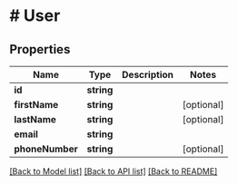 # # User

## Properties

Name | Type | Description | Notes
------------ | ------------- | ------------- | -------------
**id** | **string** |  |
**firstName** | **string** |  | [optional]
**lastName** | **string** |  | [optional]
**email** | **string** |  |
**phoneNumber** | **string** |  | [optional]

[[Back to Model list]](../../README.md#models) [[Back to API list]](../../README.md#endpoints) [[Back to README]](../../README.md)

